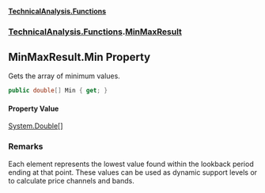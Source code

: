 #### [TechnicalAnalysis\.Functions](Atypical.TechnicalAnalysis.Functions.md 'Atypical\.TechnicalAnalysis\.Functions')
### [TechnicalAnalysis\.Functions](Atypical.TechnicalAnalysis.Functions.md#TechnicalAnalysis.Functions 'TechnicalAnalysis\.Functions').[MinMaxResult](MinMaxResult.md 'TechnicalAnalysis\.Functions\.MinMaxResult')

## MinMaxResult\.Min Property

Gets the array of minimum values\.

```csharp
public double[] Min { get; }
```

#### Property Value
[System\.Double](https://docs.microsoft.com/en-us/dotnet/api/System.Double 'System\.Double')[\[\]](https://docs.microsoft.com/en-us/dotnet/api/System.Array 'System\.Array')

### Remarks
Each element represents the lowest value found within the lookback period
ending at that point\. These values can be used as dynamic support levels
or to calculate price channels and bands\.